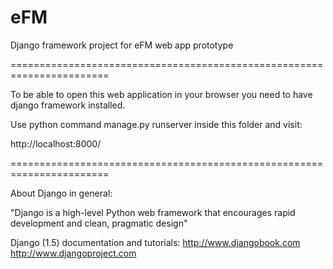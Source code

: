 eFM
===
Django framework project for eFM web app prototype

=======================================================================

To be able to open this web application in your browser you need to have django framework installed.

Use python command manage.py runserver inside this folder and visit:

http://localhost:8000/

=======================================================================

About Django in general:

"Django is a high-level Python web framework that encourages
rapid development and clean, pragmatic design"

Django (1.5) documentation and tutorials:
http://www.djangobook.com
http://www.djangoproject.com